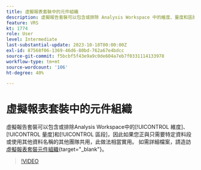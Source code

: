 ```yaml
---
title: 虛擬報表套裝中的元件組織
description: 虛擬報告套裝可以包含或排除 Analysis Workspace 中的維度、量度和區段，因此如果您正與只需要特定資料段或使用不同資料名稱的其他團隊共用，此做法相當實用。
feature: VRS
kt: 1774
role: User
level: Intermediate
last-substantial-update: 2023-10-18T00:00:00Z
exl-id: 87568f06-1369-46d6-80bd-762a67e4bdcc
source-git-commit: f5bcbf5f43e9a9c0de604a7eb7f0331114133978
workflow-type: tm+mt
source-wordcount: '106'
ht-degree: 40%

---
```


# 虛擬報表套裝中的元件組織

虛擬報告套裝可以包含或排除Analysis Workspace中的[!UICONTROL 維度]、[!UICONTROL 量度]和[!UICONTROL 區段]，因此如果您正與只需要特定資料段或使用其他資料名稱的其他團隊共用，此做法相當實用。 如需詳細檔案，請造訪[虛擬報表套裝元件組織](https://experienceleague.adobe.com/docs/analytics/components/virtual-report-suites/vrs-components.html?lang=zh-Hant){target="_blank"}。

>[!VIDEO](https://video.tv.adobe.com/v/3426920/?quality=12&learn=on&captions=chi_hant)
